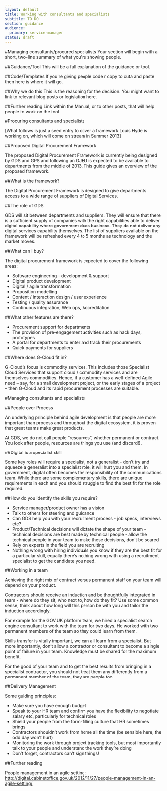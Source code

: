 ```yaml
---
layout: default
title: Working with consultants and specialists
subtitle: TO DO
section: guidance
audience: 
  primary: service-manager
status: draft
---
```

    
#Managing consultants/procured specialists
Your section will begin with a short, two-line summary of what you're showing people.

##Guidance/Tool
This will be a full explanation of the guidance or tool.

##Code/Templates
If you're giving people code r copy to cuta and paste then here is where it will go.

##Why we do this
This is the reasoning for the decision. You might want to link to relevant blog posts or legislation here.

##Further reading
Link within the Manual, or to other posts, that will help people to work on the tool.


#Procuring consultants and specialists

[What follows is just a seed entry to cover a framework Louis Hyde is working on, which will come on stream in Summer 2013]

##Proposed Digital Procurement Framework

The proposed Digital Procurement Framework is currently being designed by GDS and GPS and following an OJEU is expected to be available to departments from the middle of 2013. This guide gives an overview of the proposed framework.

##What is the framework?

The Digital Procurement Framework is designed to give departments access to a wide range of suppliers of Digital Services. 

##The role of GDS

GDS will sit between departments and suppliers. They will ensure that there is a sufficient supply of companies with the right capabilities able to deliver digital capability where government does business. They do not deliver any digital services capability themselves. The list of suppliers available on the framework will be refreshed every 4 to 5 months  as technology and the market moves.

##What can I buy?

The digital procurement framework is expected to cover the following areas:

* Software engineering - development & support
* Digital product development
* Digital / agile transformation
* Proposition modelling
* Content / interaction design / user experience
* Testing / quality assurance
* Continuous integration, Web ops, Accreditation

##What other features are there?

* Procurement support for departments
* The provision of pre-engagement activities such as hack days, prototypes
* A portal for departments to enter and track their procurements
* Quick payments for suppliers

##Where does G-Cloud fit in?

G-Cloud’s focus is commodity services. This includes those Specialist Cloud Services that support cloud / commodity services and are themselves commodities. Hence, if a customer has a well-defined Agile need – say, for a small development project, or the early stages of a project – then G-Cloud and its rapid procurement processes are suitable.

#Managing consultants and specialists

##People over Process

An underlying principle behind agile development is that people are more important than process and throughout the digital ecosystem, it is proven that great teams make great products.

At GDS, we do not call people “resources”, whether permanent or contract. You look after people, resources are things you use (and discard!).

##Digital is a specialist skill

Some key roles will require a specialist, not a generalist - don’t try and squeeze a generalist into a specialist role, it will hurt you and them. In government, digital often becomes the responsibility of the communications team. While there are some complementary skills, there are unique requirements in each and you should struggle to find the best fit for the role required.

##How do you identify the skills you require?

* Service manager/product owner has a vision 
* Talk to others for steering and guidance
* Can GDS help you with your recruitment process - job specs, interviews etc?
* Product/Technical decisions will dictate the shape of your team - technical decisions are best made by technical people - allow the technical people in your team to make these decisions, don’t be scared
* Rely on experts in the field you are recruiting
* Nothing wrong with hiring individuals you know if they are the best fit for a particular skill, equally there’s nothing wrong with using a recruitment specialist to get the candidate you need.

##Working in a team

Achieving the right mix of contract versus permanent staff on your team will depend on your product.

Contractors should receive an induction and be thoughtfully integrated in team - where do they sit, who next to, how do they fit? Use some common sense, think about how long will this person be with you and tailor the induction accordingly. 

For example for the GOV.UK platform team, we hired a specialist search engine consultant to work with the team for two days. He worked with two permanent members of the team so they could learn from them. 
 
Skills transfer is vitally important, we can all learn from a specialist. But more importantly, don’t allow a contractor or consultant to become a single point of failure in your team. Knowledge must be shared for the maximum benefit.

For the good of your team and to get the best results from bringing in a specialist contractor, you should not treat them any differently from a permanent member of the team, they are people too. 

##Delivery Management

Some guiding principles:

* Make sure you have enough budget 
* Speak to your HR team and confirm you have the flexibility to negotiate salary etc, particularly for technical roles
* Shield your people from the form-filling culture that HR sometimes brings
* Contractors shouldn’t work from home all the time (be sensible here, the odd day won’t hurt)
* Monitoring the work through project tracking tools, but most importantly talk to your people and understand the work they’re doing
* Don’t forget, contractors can’t sign things!

##Further reading

People management in an agile setting:
http://digital.cabinetoffice.gov.uk/2012/11/27/people-management-in-an-agile-setting/